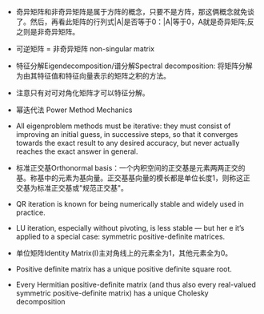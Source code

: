 - 奇异矩阵和非奇异矩阵是属于方阵的概念，只要不是方阵，那这俩概念就免谈了。然后，再看此矩阵的行列式|A|是否等于0：|A|等于0，A就是奇异矩阵;反之则是非奇异矩阵。

- 可逆矩阵 = 非奇异矩阵 non-singular matrix

- 特征分解Eigendecomposition/谱分解Spectral decomposition: 将矩阵分解为由其特征值和特征向量表示的矩阵之积的方法。 

- 注意只有对可对角化矩阵才可以特征分解。

- 幂迭代法 Power Method Mechanics


- All eigenproblem methods must be iterative: they must consist of improving an initial guess, in successive steps, so that it converges towards the exact result to any desired accuracy, but never actually reaches the exact answer in general. 

- 标准正交基Orthonormal basis：一个内积空间的正交基是元素两两正交的基。称基中的元素为基向量。正交基基向量的模长都是单位长度1，则称这正交基为标准正交基或"规范正交基"。 

- QR iteration is known for being numerically stable and widely used in practice.

- LU iteration, especially without pivoting, is less stable — but her e it’s applied to a special case: symmetric positive-definite matrices.

- 单位矩阵Identity Matrix(I)主对角线上的元素全为1，其他元素全为0。

- Positive definite matrix has a unique positive definite square root.

- Every Hermitian positive-definite matrix (and thus also every real-valued symmetric positive-definite matrix) has a unique Cholesky decomposition